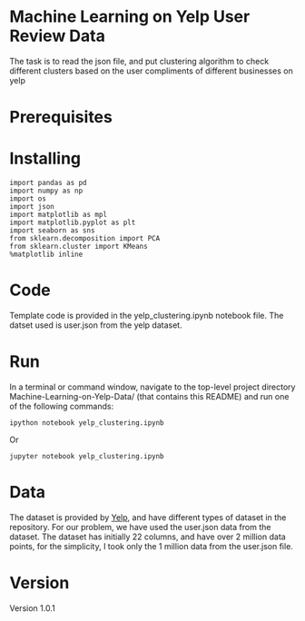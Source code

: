 # Machine Learning on Yelp User Review Data

The task is to read the json file, and put clustering algorithm to check different clusters based on the user compliments of different businesses on yelp

# Prerequisites

# Installing

```Libraries
import pandas as pd
import numpy as np
import os
import json
import matplotlib as mpl
import matplotlib.pyplot as plt
import seaborn as sns
from sklearn.decomposition import PCA
from sklearn.cluster import KMeans
%matplotlib inline
```
# Code

Template code is provided in the yelp_clustering.ipynb notebook file. The datset used is user.json from the yelp dataset. 

# Run

In a terminal or command window, navigate to the top-level project directory Machine-Learning-on-Yelp-Data/ (that contains this README) and run one of the following commands:

```
ipython notebook yelp_clustering.ipynb
```

Or
```
jupyter notebook yelp_clustering.ipynb
```

# Data

The dataset is provided by <a href="https://www.yelp.com/dataset/challenge">Yelp</a>, and have different types of dataset in the repository. For our problem, we have used the user.json data from the dataset. The dataset has initially 22 columns, and have over 2 million data points, for the simplicity, I took only the 1 million data from the user.json file.

# Version
Version 1.0.1



